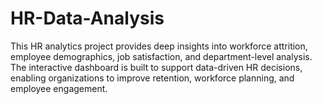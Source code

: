 # HR-Data-Analysis
This HR analytics project provides deep insights into workforce attrition, employee demographics, job satisfaction, and department-level analysis. The interactive dashboard is built to support data-driven HR decisions, enabling organizations to improve retention, workforce planning, and employee engagement.
